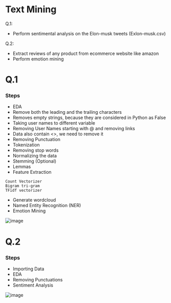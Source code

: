 # Text Mining

Q.1:
- Perform sentimental analysis on the Elon-musk tweets (Exlon-musk.csv)

Q.2:
- Extract reviews of any product from ecommerce website like amazon
- Perform emotion mining


# Q.1

### Steps 
- EDA
- Remove both the leading and the trailing characters
- Removes empty strings, because they are considered in Python as False
- Taking user names to different variable
- Removing User Names starting with @ and removing links
- Data also contain <>, we need to remove it
- Removing Punctuation
- Tokenization
- Removing stop words
- Normalizing the data
- Stemming (Optional)
- Lemmas
- Feature Extraction
```
Count Vectorizer
Bigram tri-gram
TFidf vectorizer
```
- Generate wordcloud
- Named Entity Recognition (NER)
- Emotion Mining

![image](https://user-images.githubusercontent.com/110924299/224527182-4ad7df57-29e4-4140-b4f5-fee4901f6658.png)


# Q.2
### Steps 

- Importing Data 
- EDA
- Removing Punctuations
- Sentiment Analysis

![image](https://user-images.githubusercontent.com/110924299/224527263-6b87826a-1e7a-4f30-82e8-b3a2eeb07558.png)
